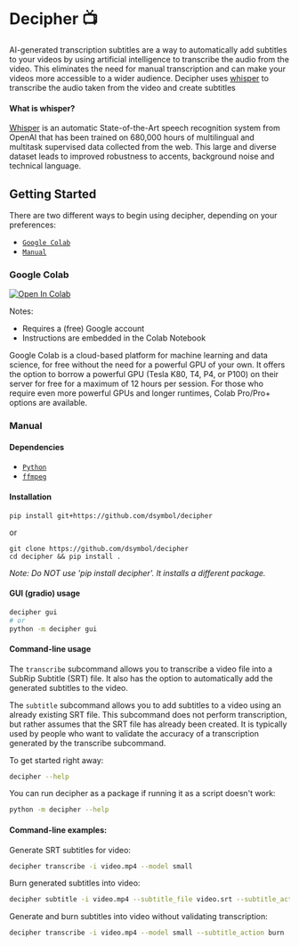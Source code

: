 # Decipher 📺️</h1>

AI-generated transcription subtitles are a way to automatically add subtitles to your videos by using artificial intelligence to transcribe the audio from the video. This eliminates the need for manual transcription and can make your videos more accessible to a wider audience. Decipher uses [whisper](#what-is-whisper) to transcribe the audio taken from the video and create subtitles

#### What is whisper?
[Whisper](https://github.com/openai/whisper) is an automatic State-of-the-Art speech recognition system from OpenAI that has been trained on 680,000 hours
of multilingual and multitask supervised data collected from the web. This large and diverse dataset leads to improved
robustness to accents, background noise and technical language.

## Getting Started

There are two different ways to begin using decipher, depending on your preferences:

* [`Google Colab`](#google-colab)
* [`Manual`](#manual)

### Google Colab
[![Open In Colab](https://colab.research.google.com/assets/colab-badge.svg)](https://colab.research.google.com/github/salvprest/decipher/blob/mod-work/notebook.ipynb)

Notes:
- Requires a (free) Google account
- Instructions are embedded in the Colab Notebook

Google Colab is a cloud-based platform for machine learning and data science, for free without the need for a powerful GPU of your own. It offers the option to borrow a powerful GPU (Tesla K80, T4, P4, or P100) on their server for free for a maximum of 12 hours per session. For those who require even more powerful GPUs and longer runtimes, Colab Pro/Pro+ options are available.

### Manual

#### Dependencies

- [`Python`](https://www.python.org/downloads/)
- [`ffmpeg`](https://ffmpeg.org/)

#### Installation

```
pip install git+https://github.com/dsymbol/decipher
```

or

```
git clone https://github.com/dsymbol/decipher
cd decipher && pip install . 
```
*Note: Do NOT use 'pip install decipher'. It installs a different package.*

#### GUI (gradio) usage

```bash
decipher gui
# or
python -m decipher gui
```

#### Command-line usage

The `transcribe` subcommand allows you to transcribe a video file into a SubRip Subtitle (SRT) file. 
It also has the option to automatically add the generated subtitles to the video.

The `subtitle` subcommand allows you to add subtitles to a video using an already existing SRT file. 
This subcommand does not perform transcription, but rather assumes that the SRT file has already been created. 
It is typically used by people who want to validate the accuracy of a transcription generated by the transcribe subcommand.

To get started right away:

```bash
decipher --help
```

You can run decipher as a package if running it as a script doesn't work:

```bash
python -m decipher --help
```

#### Command-line examples:

Generate SRT subtitles for video:

```bash
decipher transcribe -i video.mp4 --model small
```

Burn generated subtitles into video:

```bash
decipher subtitle -i video.mp4 --subtitle_file video.srt --subtitle_action burn
```

Generate and burn subtitles into video without validating transcription:

```bash
decipher transcribe -i video.mp4 --model small --subtitle_action burn
```
